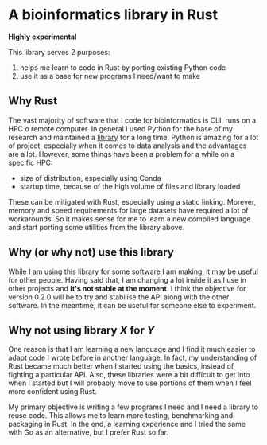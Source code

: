 # A bioinformatics library in Rust

**Highly experimental**

This library serves 2 purposes:

1) helps me learn to code in Rust by porting existing Python code
2) use it as a base for new programs I need/want to make

## Why Rust

The vast majority of software that I code for bioinformatics is CLI, runs on a HPC o remote computer. In general I used Python for the base of my research and maintained a [library](https://github.com/frubino/mgkit) for a long time. Python is amazing for a lot of project, especially when it comes to data analysis and the advantages are a lot. However, some things have been a problem for a while on a specific HPC:

- size of distribution, especially using Conda
- startup time, because of the high volume of files and library loaded

These can be mitigated with Rust, especially using a static linking. Morever, memory and speed requirements for large datasets have required a lot of workarounds. So it makes sense for me to learn a new compiled language and start porting some utilities from the library above.

## Why (or why not) use this library

While I am using this library for some software I am making, it may be useful for other people. Having said that, I am changing a lot inside it as I use in other projects and **it's not stable at the moment**. I think the objective for version 0.2.0 will be to try and stabilise the API along with the other software. In the meantime, it can be useful for someone else to experiment.

## Why not using library *X* for *Y*

One reason is that I am learning a new language and I find it much easier to adapt code I wrote before in another language. In fact, my understanding of Rust became much better when I started using the basics, instead of fighting a particular API. Also, these libraries were a bit difficult to get into when I started but I will probably move to use portions of them when I feel more confident using Rust.

My primary objective is writing a few programs I need and I need a library to reuse code. This allows me to learn more testing, benchmarking and packaging in Rust. In the end, a learning experience and I tried the same with Go as an alternative, but I prefer Rust so far.
